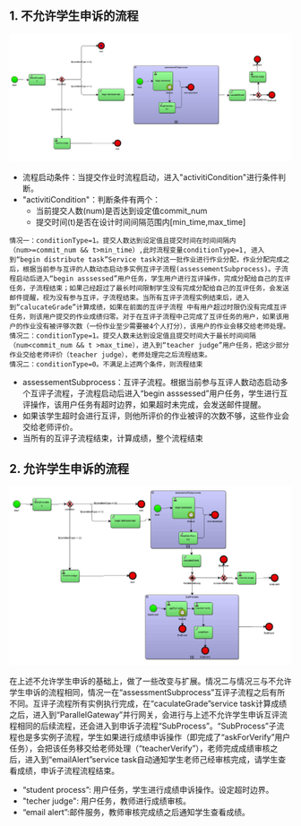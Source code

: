 ## 1. 不允许学生申诉的流程

![](./pictures/assessment-new-6.jpg)

* 流程启动条件：当提交作业时流程启动，进入"activitiCondition"进行条件判断。
* "activitiCondition"：判断条件有两个：
  + 当前提交人数(num)是否达到设定值commit_num
  + 提交时间(t)是否在设计时间间隔范围内[min_time,max_time]
```
情况一：conditionType=1。提交人数达到设定值且提交时间在时间间隔内（num>=commit_num && t>min_time）,此时流程变量conditionType=1, 进入到“begin distribute task”Service task对这一批作业进行作业分配，作业分配完成之后，根据当前参与互评的人数动态启动多实例互评子流程(assessementSubprocess)。子流程启动后进入“begin asssessed”用户任务，学生用户进行互评操作，完成分配给自己的互评任务，子流程结束；如果己经超过了最长时间限制学生没有完成分配给自己的互评任务，会发送邮件提醒，视为没有参与互评，子流程结束。当所有互评子流程实例结束后，进入到“calucateGrade”计算成绩，如果在前面的互评子流程 中有用户超过时限仍没有完成互评任务，则该用户提交的作业成绩归零。对于在互评子流程中己完成了互评任务的用户，如果该用户的作业没有被评够次数（一份作业至少需要被4个人打分），该用户的作业会移交给老师处理。
情况二：conditionType=1。提交人数未达到设定值且提交时间大于最长时间间隔（num<commit_num && t >max_time），进入到“teacher judge”用户任务，把这少部分作业交给老师评价（teacher judge），老师处理完之后流程结束。
情况二：conditionType=0。不满足上述两个条件，则流程结束
```
* assessementSubprocess：互评子流程。根据当前参与互评人数动态启动多个互评子流程，子流程启动后进入“begin asssessed”用户任务，学生进行互评操作，该用户任务有超时边界，如果超时未完成，会发送邮件提醒。
* 如果该学生超时会进行互评，则他所评价的作业被评的次数不够，这些作业会交给老师评价。
* 当所有的互评子流程结束，计算成绩，整个流程结束

## 2. 允许学生申诉的流程

![](pictures/assessment-new-5.jpg)



在上述不允许学生申诉的基础上，做了一些改变与扩展。情况二与情况三与不允许学生申诉的流程相同，情况一在“assessmentSubprocess”互评子流程之后有所不同。互评子流程所有实例执行完成，在“caculateGrade”service task计算成绩之后，进入到“ParallelGateway”并行网关，会进行与上述不允许学生申诉互评流程相同的后续流程，还会进入到申诉子流程“SubProcess”。“SubProcess”子流程也是多实例子流程，学生如果进行成绩申诉操作（即完成了“askForVerify”用户任务），会把该任务移交给老师处理（“teacherVerify”），老师完成成绩审核之后，进入到“emailAlert”service task自动通知学生老师己经审核完成，请学生查看成绩，申诉子流程流程结束。


* “student process”: 用户任务，学生进行成绩申诉操作。设定超时边界。
* "techer judge": 用户任务，教师进行成绩审核。
* “email alert”:邮件服务，教师审核完成绩之后通知学生查看成绩。
